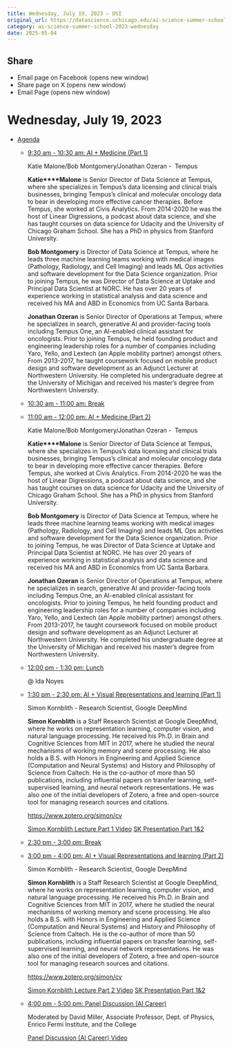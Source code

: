 ```yaml
---
title: Wednesday, July 19, 2023 – DSI
original_url: https://datascience.uchicago.edu/ai-science-summer-school-2023-wednesday
category: ai-science-summer-school-2023-wednesday
date: 2025-05-04
---
```


## Share

* Email page on Facebook (opens new window)
* Share page on X (opens new window)
* Email Page (opens new window)

<!-- Table-like structure detected -->

# Wednesday, July 19, 2023

* [Agenda](#)

  * [9:30 am - 10:30 am: AI + Medicine (Part 1)](#accordion-tab-0) 

    Katie Malone/Bob Montgomery/Jonathan Ozeran -  Tempus

    **Katie****Malone** is Senior Director of Data Science at Tempus, where she specializes in Tempus’s data licensing and clinical trials businesses, bringing Tempus’s clinical and molecular oncology data to bear in developing more effective cancer therapies. Before Tempus, she worked at Civis Analytics. From 2014-2020 he was the host of Linear Digressions, a podcast about data science, and she has taught courses on data science for Udacity and the University of Chicago Graham School. She has a PhD in physics from Stanford University.

    **Bob Montgomery** is Director of Data Science at Tempus, where he leads three machine learning teams working with medical images (Pathology, Radiology, and Cell Imaging) and leads ML Ops activities and software development for the Data Science organization. Prior to joining Tempus, he was Director of Data Science at Uptake and Principal Data Scientist at NORC. He has over 20 years of experience working in statistical analysis and data science and received his MA and ABD in Economics from UC Santa Barbara.

    **Jonathan Ozeran** is Senior Director of Operations at Tempus, where he specializes in search, generative AI and provider-facing tools including Tempus One, an AI-enabled clinical assistant for oncologists. Prior to joining Tempus, he held founding product and engineering leadership roles for a number of companies including Yaro, Yello, and Lextech (an Apple mobility partner) amongst others. From 2013-2017, he taught coursework focused on mobile product design and software development as an Adjunct Lecturer at Northwestern University. He completed his undergraduate degree at the University of Michigan and received his master’s degree from Northwestern University.
  * [10:30 am - 11:00 am: Break](#accordion-tab-1)
  * [11:00 am - 12:00 pm: AI + Medicine (Part 2)](#accordion-tab-2) 

    Katie Malone/Bob Montgomery/Jonathan Ozeran -  Tempus

    **Katie****Malone** is Senior Director of Data Science at Tempus, where she specializes in Tempus’s data licensing and clinical trials businesses, bringing Tempus’s clinical and molecular oncology data to bear in developing more effective cancer therapies. Before Tempus, she worked at Civis Analytics. From 2014-2020 he was the host of Linear Digressions, a podcast about data science, and she has taught courses on data science for Udacity and the University of Chicago Graham School. She has a PhD in physics from Stanford University.

    **Bob Montgomery** is Director of Data Science at Tempus, where he leads three machine learning teams working with medical images (Pathology, Radiology, and Cell Imaging) and leads ML Ops activities and software development for the Data Science organization. Prior to joining Tempus, he was Director of Data Science at Uptake and Principal Data Scientist at NORC. He has over 20 years of experience working in statistical analysis and data science and received his MA and ABD in Economics from UC Santa Barbara.

    **Jonathan Ozeran** is Senior Director of Operations at Tempus, where he specializes in search, generative AI and provider-facing tools including Tempus One, an AI-enabled clinical assistant for oncologists. Prior to joining Tempus, he held founding product and engineering leadership roles for a number of companies including Yaro, Yello, and Lextech (an Apple mobility partner) amongst others. From 2013-2017, he taught coursework focused on mobile product design and software development as an Adjunct Lecturer at Northwestern University. He completed his undergraduate degree at the University of Michigan and received his master’s degree from Northwestern University.
  * [12:00 pm - 1:30 pm: Lunch](#accordion-tab-3) 

    @ Ida Noyes
  * [1:30 pm - 2:30 pm: AI + Visual Representations and learning (Part 1)](#accordion-tab-4) 

    Simon Kornblith - Research Scientist, Google DeepMind

    **Simon Kornblith** is a Staff Research Scientist at Google DeepMind, where he works on representation learning, computer vision, and natural language processing. He received his Ph.D. in Brain and Cognitive Sciences from MIT in 2017, where he studied the neural mechanisms of working memory and scene processing. He also holds a B.S. with Honors in Engineering and Applied Science (Computation and Neural Systems) and History and Philosophy of Science from Caltech. He is the co-author of more than 50 publications, including influential papers on transfer learning, self-supervised learning, and neural network representations. He was also one of the initial developers of Zotero, a free and open-source tool for managing research sources and citations.

    <https://www.zotero.org/simon/cv>

    [Simon Kornblith Lecture Part 1 Video](https://www.youtube.com/watch?v=uZgbnqPisRI)
    [SK Presentation Part 1&2](https://uchicago.box.com/s/ymyt6ushjg94l1aauutgwq256w30mhbg)
  * [2:30 pm - 3:00 pm: Break](#accordion-tab-5)
  * [3:00 pm - 4:00 pm: AI + Visual Representations and learning (Part 2)](#accordion-tab-6) 

    Simon Kornblith - Research Scientist, Google DeepMind

    **Simon Kornblith** is a Staff Research Scientist at Google DeepMind, where he works on representation learning, computer vision, and natural language processing. He received his Ph.D. in Brain and Cognitive Sciences from MIT in 2017, where he studied the neural mechanisms of working memory and scene processing. He also holds a B.S. with Honors in Engineering and Applied Science (Computation and Neural Systems) and History and Philosophy of Science from Caltech. He is the co-author of more than 50 publications, including influential papers on transfer learning, self-supervised learning, and neural network representations. He was also one of the initial developers of Zotero, a free and open-source tool for managing research sources and citations.

    <https://www.zotero.org/simon/cv>

    [Simon Kornblith Lecture Part 2 Video](https://www.youtube.com/watch?v=QzrFk6QDevI)
    [SK Presentation Part 1&2](https://uchicago.box.com/s/ymyt6ushjg94l1aauutgwq256w30mhbg)
  * [4:00 pm - 5:00 pm: Panel Discussion (AI Career)](#accordion-tab-7) 

    Moderated by David Miller, Associate Professor, Dept. of Physics, Enrico Fermi Institute, and the College

    [Panel Discussion (AI Career) Video](https://www.youtube.com/watch?v=NSzUTrBWpZk)